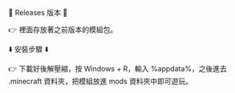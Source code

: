 🔀 Releases 版本 🔀

👉 裡面存放著之前版本的模組包。

⬇️ 安裝步驟 ⬇️

👉 下載好後解壓縮，按 Windows + R，輸入 %appdata%，之後進去 .minecraft 資料夾，把模組放進 mods 資料夾中即可遊玩。
